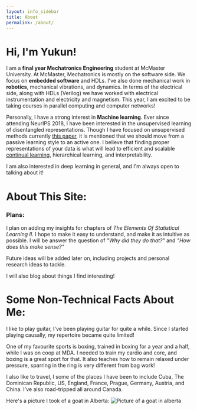 ```yaml
---
layout: info_sidebar
title: About
permalink: /about/
---
```


# Hi, I'm Yukun!

I am a **final year Mechatronics Engineering** student at McMaster University. At McMaster, Mechatronics is mostly on the software side. We focus on **embedded software** and HDLs. I've also done mechanical work in **robotics**, mechanical vibrations, and dynamics. In terms of the electrical side, along with HDLs (Verilog) we have worked with electrical instrumentation and electricity and magnetism. This year, I am excited to be taking courses in parallel computing and computer networks!

Personally, I have a strong interest in **Machine learning**. Ever since attending NeurIPS 2018, I have been interested in the unsupervised learning of disentangled representations. Though I have focused on unsupervised methods currently [this paper](https://arxiv.org/pdf/1812.02230.pdf), it is mentioned that we should move from a passive learning style to an active one. I believe that finding proper representations
of your data is what will lead to efficient and scalable
[continual learning](https://papers.nips.cc/paper/8193-life-long-disentangled-representation-learning-with-cross-domain-latent-homologies.pdf), hierarchical learning, and interpretability.

I am also interested in deep learning in general, and I'm always open to talking about it!


# About This Site:

### Plans:
I plan on adding my insights for chapters of 
*The Elements Of Statistical Learning II*. I hope to 
make it easy to understand, and make it as intuitive as 
possible. I will be answer the question of *"Why did they do that?"*
and *"How does this make sense?"*

Future ideas will be added later on, including projects and personal research ideas to tackle. 

I will also blog about things I find interesting!

# Some Non-Technical Facts About Me:
I like to play guitar, I've been playing guitar for quite a while. Since I started playing causally, my repertoire became quite limited!

One of my favourite sports is boxing, trained in boxing for a year and a half, while I was on coop at MDA. I needed to train my cardio and core, and boxing is a great sport for that. It also teaches how to remain relaxed under pressure, sparring in the ring is very different from bag work!

I also like to travel, I some of the places I have been to include Cuba, The Dominican Republic, US, England, France, Prague, Germany, Austria, and China. I've also road-tripped all around Canada.


Here's a picture I took of a goat in Alberta:
![Picture of a goat in alberta](/assets/home/goat.jpg)